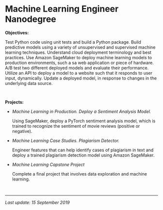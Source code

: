 # Machine Learning Engineer Nanodegree
**Objectives:** 

Test Python code using unit tests and build a Python package. Build predictive models using a variety of unsupervised and supervised machine learning techniques. Understand cloud deployment terminology and best practices. Use Amazon SageMaker to deploy machine learning models to production environments, such a sa web application or piece of hardware. A/B test two different deployed models and evaluate their performance. Utilize an API to deploy a model to a website such that it responds to user input, dynamically. Update a deployed model, in response to changes in the underlying data source.

<br>

**Projects:**

- *Machine Learning in Production. Deploy a Sentiment Analysis Model.*

  Using SageMaker, deploy a PyTorch sentiment analysis model, which is trained to recognize the sentiment of movie reviews (positive or negative).

- *Machine Learning Case Studies. Plagiarism Detector.*

  Engineer features that can help identify cases of plagiarism in text and deploy a trained plagiarism detection model using Amazon SageMaker. 

- *Machine Learning Capstone Project*

  Complete a final project that involves data exploration and machine learning.

<br>

---

*Last update: 15 September 2019*